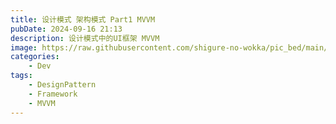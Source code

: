 ```yaml
---
title: 设计模式 架构模式 Part1 MVVM
pubDate: 2024-09-16 21:13
description: 设计模式中的UI框架 MVVM
image: https://raw.githubusercontent.com/shigure-no-wokka/pic_bed/main/imgs/family_frag.jpg
categories: 
    - Dev
tags:
    - DesignPattern
    - Framework
    - MVVM
---
```



<!--more-->
